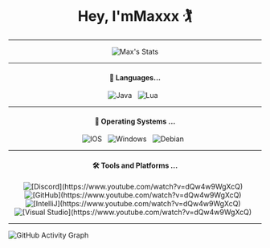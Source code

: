 <h1 align="center">Hey, I'mMaxxx 🏌️</h1>


<hr>

<p align="center">
    <img src="https://github-readme-stats.vercel.app/api?username=lmmaxxx&show_icons=true&theme=codeSTACKr&count_private=true&include_all_commits=true&custom_title=Stats&hide=issues,stars" alt="Max's Stats"/>

<hr>

<h4 align="center">🔭  Languages...</h4>

<p align="center">
    <img src="https://img.shields.io/badge/Java-FF7C00?style=for-the-badge&logo=Java&logoColor=white" alt="Java">&nbsp;&nbsp;
    <img src="https://img.shields.io/badge/Lua-0982B3?style=for-the-badge&logo=Lua&logoColor=white" alt="Lua">&nbsp;&nbsp;
</p>

<hr>

<h4 align="center">🌱  Operating Systems ...</h4>

<p align="center">
    <img src="https://img.shields.io/badge/IOS-000000?style=for-the-badge&logo=ios&logoColor=white" alt="IOS">&nbsp;&nbsp;
    <img src="https://img.shields.io/badge/Windows-0F5BEA?style=for-the-badge&logo=windows&logoColor=white" alt="Windows">&nbsp;&nbsp;
    <img src="https://img.shields.io/badge/Debian-B70000?style=for-the-badge&logo=debian&logoColor=white" alt="Debian">&nbsp;&nbsp;
</p>

<hr>

<h4 align="center">🛠️ Tools and Platforms ...</h4>
<p align="center">
    <img src="https://img.shields.io/badge/Discord-7289DA?style=for-the-badge&logo=discord&logoColor=white" alt="[Discord](https://www.youtube.com/watch?v=dQw4w9WgXcQ)">&nbsp;&nbsp;    
    <img src="https://img.shields.io/badge/GitHub-100000?style=for-the-badge&logo=github&logoColor=white" alt="[GitHub](https://www.youtube.com/watch?v=dQw4w9WgXcQ)">&nbsp;&nbsp;    
    <img src="https://img.shields.io/badge/IntelliJ_IDEA-000000.svg?style=for-the-badge&logo=intellij-idea&logoColor=white" alt="[IntelliJ](https://www.youtube.com/watch?v=dQw4w9WgXcQ)">&nbsp;&nbsp;
    <img src="https://img.shields.io/badge/Visual_Studio-5C2D91?style=for-the-badge&logo=visual%20studio&logoColor=white" alt="[Visual Studio](https://www.youtube.com/watch?v=dQw4w9WgXcQ)">&nbsp;&nbsp;
</p>

<hr>

![GitHub Activity Graph](https://activity-graph.herokuapp.com/graph?username=lmmaxxx&area=true&hide_border=true&theme=gotham)
